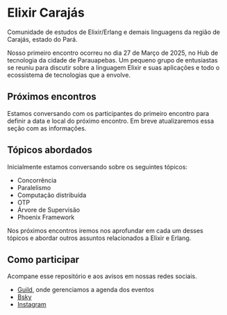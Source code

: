 # Elixir Carajás

Comunidade de estudos de Elixir/Erlang e demais linguagens da região de Carajás, estado do Pará.

Nosso primeiro encontro ocorreu no dia 27 de Março de 2025, no Hub de tecnologia da cidade de Parauapebas. Um pequeno grupo de entusiastas se reuniu para discutir sobre a linguagem Elixir e suas aplicações e todo o ecossistema de tecnologias que a envolve.

## Próximos encontros

Estamos conversando com os participantes do primeiro encontro para definir a data e local do próximo encontro. Em breve atualizaremos essa seção com as informações.

## Tópicos abordados

Inicialmente estamos conversando sobre os seguintes tópicos:
- Concorrência
- Paralelismo
- Computação distribuída
- OTP
- Árvore de Supervisão
- Phoenix Framework

Nos próximos encontros iremos nos aprofundar em cada um desses tópicos e abordar outros assuntos relacionados a Elixir e Erlang.

## Como participar

Acompane esse repositório e aos avisos em nossas redes sociais.

- [Guild](https://guild.host/elixircarajas/events), onde gerenciamos a agenda dos eventos
- [Bsky](https://bsky.app/profile/elixircarajas.bsky.social)
- [Instagram](https://www.instagram.com/elixircarajas)
